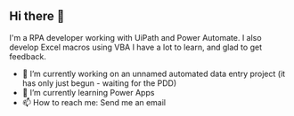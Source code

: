## Hi there 👋

I'm a RPA developer working with UiPath and Power Automate. I also develop Excel macros using VBA 
I have a lot to learn, and glad to get feedback.

- 🔭 I’m currently working on an unnamed automated data entry project (it has only just begun - waiting for the PDD)
- 🌱 I’m currently learning Power Apps
- 📫 How to reach me: Send me an email
